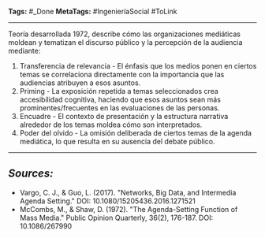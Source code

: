 **Tags:** #_Done
**MetaTags:** #IngenieríaSocial #ToLink 
- - -
Teoría desarrollada 1972, describe cómo las organizaciones mediáticas moldean y tematizan el discurso público y la percepción de la audiencia mediante:

1. Transferencia de relevancia - El énfasis que los medios ponen en ciertos temas se correlaciona directamente con la importancia que las audiencias atribuyen a esos asuntos.
2. Priming - La exposición repetida a temas seleccionados crea accesibilidad cognitiva, haciendo que esos asuntos sean más prominentes/frecuentes en las evaluaciones de las personas.
3. Encuadre - El contexto de presentación y la estructura narrativa alrededor de los temas moldea cómo son interpretados.
4. Poder del olvido - La omisión deliberada de ciertos temas de la agenda mediática, lo que resulta en su ausencia del debate público.
- - - 
## ***Sources:***
 - Vargo, C. J., & Guo, L. (2017). "Networks, Big Data, and Intermedia Agenda Setting." DOI: 10.1080/15205436.2016.1271521
 - McCombs, M., & Shaw, D. (1972). "The Agenda-Setting Function of Mass Media." Public Opinion Quarterly, 36(2), 176-187. DOI: 10.1086/267990